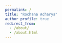 ```yaml
---
permalink: /
title: "Rochana Acharya"
author_profile: true
redirect_from: 
  - /about/
  - /about.html
---
```



